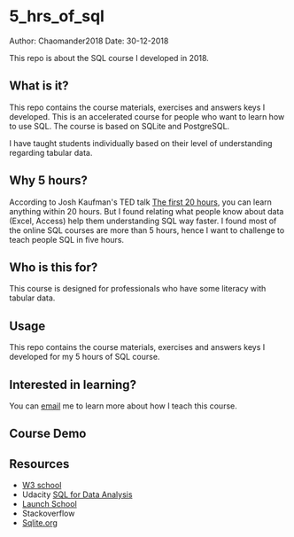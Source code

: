 
# 5_hrs_of_sql
Author: Chaomander2018
Date: 30-12-2018

This repo is about the SQL course I developed in 2018.

## What is it?
This repo contains the course materials, exercises and answers keys I developed. This is an accelerated course for people who want to learn how to use SQL. The course is based on SQLite and PostgreSQL.

I have taught students individually based on their level of understanding regarding tabular data. 

## Why 5 hours?
According to Josh Kaufman's TED talk [The first 20 hours](https://www.youtube.com/watch?v=5MgBikgcWnY), you can learn anything within 20 hours. But I found relating what people know about data (Excel, Access) help them understanding SQL way faster. I found most of the online SQL courses are more than 5 hours, hence I want to challenge to teach people SQL in five hours. 

## Who is this for?
This course is designed for professionals who have some literacy with tabular data. 

## Usage
This repo contains the course materials, exercises and answers keys I developed for my 5 hours of SQL course.

## Interested in learning?
You can [email](mailto:emmawangchao@gmail.com) me to learn more about how I teach this course.

## Course Demo

## Resources
- [W3 school](https://www.w3schools.com/sql)
- Udacity [SQL for Data Analysis](https://classroom.udacity.com/courses/ud198)
- [Launch School](https://launchschool.com/books/sql/read/introduction)
- Stackoverflow 
- [Sqlite.org](https://sqlite.org/index.html)
